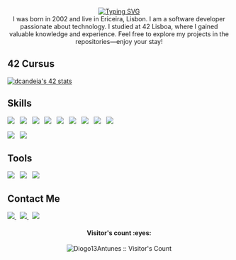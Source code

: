 <p align="center">
<br>
<a href="https://git.io/typing-svg"><img src="https://readme-typing-svg.herokuapp.com?font=Fira+Code&pause=1000&color=F7D718&background=FF000000&center=true&random=false&width=435&lines=Welcome+to+my+World;Enjoy+your+Stay" alt="Typing SVG" /></a>
<br>
I was born in 2002 and live in Ericeira, Lisbon.
I am a software developer passionate about technology. I studied at 42 Lisboa, where I gained valuable knowledge and experience. Feel free to explore my projects in the repositories—enjoy your stay!

## 42 Cursus
<a href="https://github.com/Diogo13Antunes/42Cursus"><img src="https://badge.mediaplus.ma/darkblue/dcandeia?1337Badge=off&UM6P=off" alt="dcandeia's 42 stats" /></a>

## Skills
<p>
  <a>
    <img src="https://skillicons.dev/icons?i=bash&theme=dark" />
  </a>
  &nbsp;
  <a>
    <img src="https://skillicons.dev/icons?i=c&theme=dark" />
  </a>
  &nbsp;
  <a>
    <img src="https://skillicons.dev/icons?i=cpp&theme=dark" />
  </a>
  &nbsp;
  <a>
    <img src="https://skillicons.dev/icons?i=python&theme=dark" />
  </a>
  &nbsp;
  <a>
    <img src="https://skillicons.dev/icons?i=html&theme=dark" />
  </a>
  &nbsp;
  <a>
    <img src="https://skillicons.dev/icons?i=css&theme=dark" />
  </a>
  &nbsp;
  <a>
    <img src="https://skillicons.dev/icons?i=js&theme=dark" />
  </a>
  &nbsp;
  <a>
    <img src="https://skillicons.dev/icons?i=markdown&theme=dark" />
  </a>
  &nbsp;
  <a>
    <img src="https://skillicons.dev/icons?i=django&theme=dark" />
  </a>
</p>
<p>
  <a>
    <img src="https://skillicons.dev/icons?i=docker&theme=dark" />
  </a>
  &nbsp;
  <a>
    <img src="https://skillicons.dev/icons?i=git&theme=dark" />
  </a>
</p>

## Tools
<p>
  <a>
    <img src="https://skillicons.dev/icons?i=github&theme=dark" />
  </a>
  &nbsp;
  <a>
    <img src="https://skillicons.dev/icons?i=vscode&theme=dark" />
  </a>
  &nbsp;
  <a>
    <img src="https://skillicons.dev/icons?i=vim&theme=dark" />
  </a>
</p>

## Contact Me

<p>
  <a href="mailto:diogo.candeias.antunes@gmail.com">
    <img src="https://skillicons.dev/icons?i=gmail&theme=dark" />
  </a>
  &nbsp;
  <a href="https://www.linkedin.com/in/diogo-andré-candeias-antunes-04a615339">
    <img src="https://skillicons.dev/icons?i=linkedin&theme=dark" />
  </a>
  &nbsp;
  <a href="https://discord.com/users/307503845809061888">
    <img src="https://skillicons.dev/icons?i=discord&theme=dark" />
  </a>
</p>

<h4 align="center">Visitor's count :eyes:</h4>
<p align="center"><img src="https://profile-counter.glitch.me/{Diogo13Antunes}/count.svg" alt="Diogo13Antunes :: Visitor's Count" /></p>
